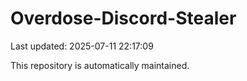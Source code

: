 # Overdose-Discord-Stealer

Last updated: 2025-07-11 22:17:09

This repository is automatically maintained.
